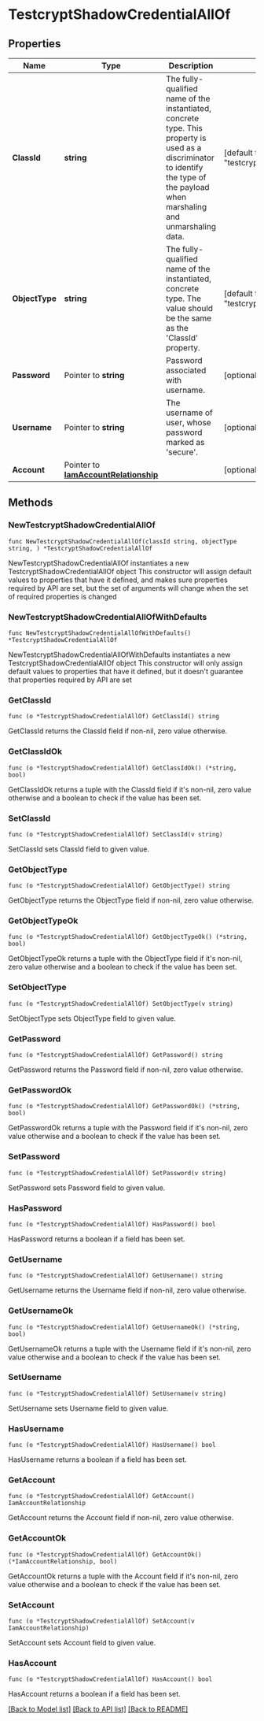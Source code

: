 # TestcryptShadowCredentialAllOf

## Properties

Name | Type | Description | Notes
------------ | ------------- | ------------- | -------------
**ClassId** | **string** | The fully-qualified name of the instantiated, concrete type. This property is used as a discriminator to identify the type of the payload when marshaling and unmarshaling data. | [default to "testcrypt.ShadowCredential"]
**ObjectType** | **string** | The fully-qualified name of the instantiated, concrete type. The value should be the same as the &#39;ClassId&#39; property. | [default to "testcrypt.ShadowCredential"]
**Password** | Pointer to **string** | Password associated with username. | [optional] [readonly] 
**Username** | Pointer to **string** | The username of user, whose password marked as &#39;secure&#39;. | [optional] [readonly] 
**Account** | Pointer to [**IamAccountRelationship**](iam.Account.Relationship.md) |  | [optional] 

## Methods

### NewTestcryptShadowCredentialAllOf

`func NewTestcryptShadowCredentialAllOf(classId string, objectType string, ) *TestcryptShadowCredentialAllOf`

NewTestcryptShadowCredentialAllOf instantiates a new TestcryptShadowCredentialAllOf object
This constructor will assign default values to properties that have it defined,
and makes sure properties required by API are set, but the set of arguments
will change when the set of required properties is changed

### NewTestcryptShadowCredentialAllOfWithDefaults

`func NewTestcryptShadowCredentialAllOfWithDefaults() *TestcryptShadowCredentialAllOf`

NewTestcryptShadowCredentialAllOfWithDefaults instantiates a new TestcryptShadowCredentialAllOf object
This constructor will only assign default values to properties that have it defined,
but it doesn't guarantee that properties required by API are set

### GetClassId

`func (o *TestcryptShadowCredentialAllOf) GetClassId() string`

GetClassId returns the ClassId field if non-nil, zero value otherwise.

### GetClassIdOk

`func (o *TestcryptShadowCredentialAllOf) GetClassIdOk() (*string, bool)`

GetClassIdOk returns a tuple with the ClassId field if it's non-nil, zero value otherwise
and a boolean to check if the value has been set.

### SetClassId

`func (o *TestcryptShadowCredentialAllOf) SetClassId(v string)`

SetClassId sets ClassId field to given value.


### GetObjectType

`func (o *TestcryptShadowCredentialAllOf) GetObjectType() string`

GetObjectType returns the ObjectType field if non-nil, zero value otherwise.

### GetObjectTypeOk

`func (o *TestcryptShadowCredentialAllOf) GetObjectTypeOk() (*string, bool)`

GetObjectTypeOk returns a tuple with the ObjectType field if it's non-nil, zero value otherwise
and a boolean to check if the value has been set.

### SetObjectType

`func (o *TestcryptShadowCredentialAllOf) SetObjectType(v string)`

SetObjectType sets ObjectType field to given value.


### GetPassword

`func (o *TestcryptShadowCredentialAllOf) GetPassword() string`

GetPassword returns the Password field if non-nil, zero value otherwise.

### GetPasswordOk

`func (o *TestcryptShadowCredentialAllOf) GetPasswordOk() (*string, bool)`

GetPasswordOk returns a tuple with the Password field if it's non-nil, zero value otherwise
and a boolean to check if the value has been set.

### SetPassword

`func (o *TestcryptShadowCredentialAllOf) SetPassword(v string)`

SetPassword sets Password field to given value.

### HasPassword

`func (o *TestcryptShadowCredentialAllOf) HasPassword() bool`

HasPassword returns a boolean if a field has been set.

### GetUsername

`func (o *TestcryptShadowCredentialAllOf) GetUsername() string`

GetUsername returns the Username field if non-nil, zero value otherwise.

### GetUsernameOk

`func (o *TestcryptShadowCredentialAllOf) GetUsernameOk() (*string, bool)`

GetUsernameOk returns a tuple with the Username field if it's non-nil, zero value otherwise
and a boolean to check if the value has been set.

### SetUsername

`func (o *TestcryptShadowCredentialAllOf) SetUsername(v string)`

SetUsername sets Username field to given value.

### HasUsername

`func (o *TestcryptShadowCredentialAllOf) HasUsername() bool`

HasUsername returns a boolean if a field has been set.

### GetAccount

`func (o *TestcryptShadowCredentialAllOf) GetAccount() IamAccountRelationship`

GetAccount returns the Account field if non-nil, zero value otherwise.

### GetAccountOk

`func (o *TestcryptShadowCredentialAllOf) GetAccountOk() (*IamAccountRelationship, bool)`

GetAccountOk returns a tuple with the Account field if it's non-nil, zero value otherwise
and a boolean to check if the value has been set.

### SetAccount

`func (o *TestcryptShadowCredentialAllOf) SetAccount(v IamAccountRelationship)`

SetAccount sets Account field to given value.

### HasAccount

`func (o *TestcryptShadowCredentialAllOf) HasAccount() bool`

HasAccount returns a boolean if a field has been set.


[[Back to Model list]](../README.md#documentation-for-models) [[Back to API list]](../README.md#documentation-for-api-endpoints) [[Back to README]](../README.md)


